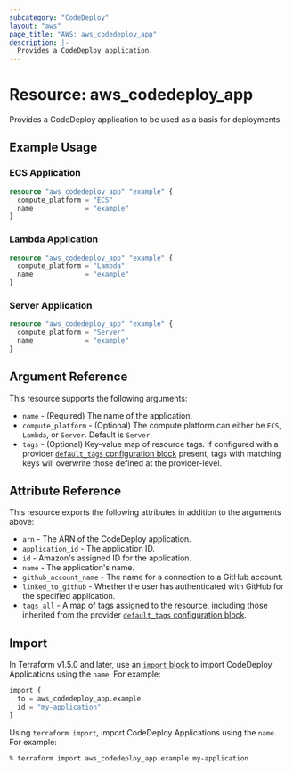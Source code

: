 ```yaml
---
subcategory: "CodeDeploy"
layout: "aws"
page_title: "AWS: aws_codedeploy_app"
description: |-
  Provides a CodeDeploy application.
---
```


# Resource: aws_codedeploy_app

Provides a CodeDeploy application to be used as a basis for deployments

## Example Usage

### ECS Application

```terraform
resource "aws_codedeploy_app" "example" {
  compute_platform = "ECS"
  name             = "example"
}
```

### Lambda Application

```terraform
resource "aws_codedeploy_app" "example" {
  compute_platform = "Lambda"
  name             = "example"
}
```

### Server Application

```terraform
resource "aws_codedeploy_app" "example" {
  compute_platform = "Server"
  name             = "example"
}
```

## Argument Reference

This resource supports the following arguments:

* `name` - (Required) The name of the application.
* `compute_platform` - (Optional) The compute platform can either be `ECS`, `Lambda`, or `Server`. Default is `Server`.
* `tags` - (Optional) Key-value map of resource tags. If configured with a provider [`default_tags` configuration block](https://registry.terraform.io/providers/hashicorp/aws/latest/docs#default_tags-configuration-block) present, tags with matching keys will overwrite those defined at the provider-level.

## Attribute Reference

This resource exports the following attributes in addition to the arguments above:

* `arn` - The ARN of the CodeDeploy application.
* `application_id` - The application ID.
* `id` - Amazon's assigned ID for the application.
* `name` - The application's name.
* `github_account_name` - The name for a connection to a GitHub account.
* `linked_to_github` - Whether the user has authenticated with GitHub for the specified application.
* `tags_all` - A map of tags assigned to the resource, including those inherited from the provider [`default_tags` configuration block](https://registry.terraform.io/providers/hashicorp/aws/latest/docs#default_tags-configuration-block).

## Import

In Terraform v1.5.0 and later, use an [`import` block](https://developer.hashicorp.com/terraform/language/import) to import CodeDeploy Applications using the `name`. For example:

```terraform
import {
  to = aws_codedeploy_app.example
  id = "my-application"
}
```

Using `terraform import`, import CodeDeploy Applications using the `name`. For example:

```console
% terraform import aws_codedeploy_app.example my-application
```

